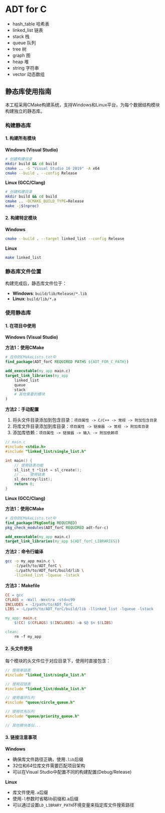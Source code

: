 # ADT for C

- hash_table 哈希表
- linked_list 链表
- stack 栈
- queue 队列
- tree 树
- graph 图
- heap 堆
- string 字符串
- vector 动态数组

## 静态库使用指南

本工程采用CMake构建系统，支持Windows和Linux平台，为每个数据结构模块构建独立的静态库。

### 构建静态库

#### 1. 构建所有模块

**Windows (Visual Studio)**
```bash
# 创建构建目录
mkdir build && cd build
cmake .. -G "Visual Studio 16 2019" -A x64
cmake --build . --config Release
```

**Linux (GCC/Clang)**
```bash
# 创建构建目录
mkdir build && cd build
cmake .. -DCMAKE_BUILD_TYPE=Release
make -j$(nproc)
```

#### 2. 构建特定模块

**Windows**
```bash
cmake --build . --target linked_list --config Release
```

**Linux**
```bash
make linked_list
```

### 静态库文件位置

构建完成后，静态库文件位于：
- **Windows**: `build/lib/Release/*.lib`
- **Linux**: `build/lib/*.a`

### 使用静态库

#### 1. 在项目中使用

**Windows (Visual Studio)**

**方法1：使用CMake**
```cmake
# 在你的CMakeLists.txt中
find_package(ADT_forC REQUIRED PATHS ${ADT_FOR_C_PATH})

add_executable(my_app main.c)
target_link_libraries(my_app 
    linked_list
    queue
    stack
    # 其他需要的模块
)
```

**方法2：手动配置**
1. 将头文件目录添加到包含目录：`项目属性 -> C/C++ -> 常规 -> 附加包含目录`
2. 将库文件目录添加到库目录：`项目属性 -> 链接器 -> 常规 -> 附加库目录`
3. 添加库依赖：`项目属性 -> 链接器 -> 输入 -> 附加依赖项`

```c
// main.c
#include <stdio.h>
#include "linked_list/single_list.h"

int main() {
    // 使用链表功能
    sl_list_t *list = sl_create();
    // ... 使用链表
    sl_destroy(list);
    return 0;
}
```

**Linux (GCC/Clang)**

**方法1：使用CMake**
```cmake
# 在你的CMakeLists.txt中
find_package(PkgConfig REQUIRED)
pkg_check_modules(ADT_forC REQUIRED adt-for-c)

add_executable(my_app main.c)
target_link_libraries(my_app ${ADT_forC_LIBRARIES})
```

**方法2：命令行编译**
```bash
gcc -o my_app main.c \
    -I/path/to/ADT_forC \
    -L/path/to/ADT_forC/build/lib \
    -llinked_list -lqueue -lstack
```

**方法3：Makefile**
```makefile
CC = gcc
CFLAGS = -Wall -Wextra -std=c99
INCLUDES = -I/path/to/ADT_forC
LIBS = -L/path/to/ADT_forC/build/lib -llinked_list -lqueue -lstack

my_app: main.c
    $(CC) $(CFLAGS) $(INCLUDES) -o $@ $< $(LIBS)

clean:
    rm -f my_app
```

#### 2. 头文件使用

每个模块的头文件位于对应目录下，使用时直接包含：

```c
// 使用单链表
#include "linked_list/single_list.h"

// 使用双链表
#include "linked_list/double_list.h"

// 使用循环队列
#include "queue/circle_queue.h"

// 使用优先队列
#include "queue/priority_queue.h"

// 其他模块类似...
```

#### 3. 链接注意事项

**Windows**
- 确保库文件路径正确，使用`.lib`后缀
- 32位和64位库文件需要匹配项目架构
- 可以在Visual Studio中配置不同的构建配置(Debug/Release)

**Linux**
- 库文件使用`.a`后缀
- 使用`-l`参数时省略lib前缀和.a后缀
- 可以通过设置`LD_LIBRARY_PATH`环境变量来指定库文件搜索路径
